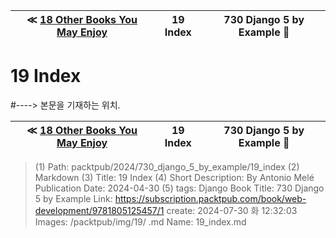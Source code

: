 
| ≪ [ 18 Other Books You May Enjoy ](/packtpub/2024/730_django_5_by_example/18_other_books_you_may_enjoy) | 19 Index | 730 Django 5 by Example 🔔 |
|:----:|:----:|:----:|

# 19 Index
#----> 본문을 기재하는 위치.



| ≪ [ 18 Other Books You May Enjoy ](/packtpub/2024/730_django_5_by_example/18_other_books_you_may_enjoy) | 19 Index | 730 Django 5 by Example 🔔 |
|:----:|:----:|:----:|

> (1) Path: packtpub/2024/730_django_5_by_example/19_index
> (2) Markdown
> (3) Title: 19 Index
> (4) Short Description: By Antonio Melé Publication Date: 2024-04-30
> (5) tags: Django
> Book Title: 730 Django 5 by Example
> Link: https://subscription.packtpub.com/book/web-development/9781805125457/1
> create: 2024-07-30 화 12:32:03
> Images: /packtpub/img/19/
> .md Name: 19_index.md

